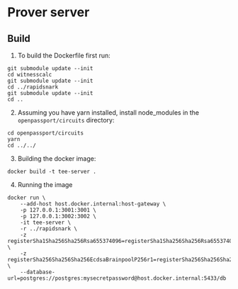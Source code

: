 # Prover server

## Build

1. To build the Dockerfile first run:

```
git submodule update --init
cd witnesscalc
git submodule update --init
cd ../rapidsnark
git submodule update --init
cd ..
```

2. Assuming you have yarn installed, install node_modules in the `openpassport/circuits` directory:

```
cd openpassport/circuits
yarn
cd ../../
```

3. Building the docker image:

```
docker build -t tee-server .
```

4. Running the image

```
docker run \
    --add-host host.docker.internal:host-gateway \
    -p 127.0.0.1:3001:3001 \
    -p 127.0.0.1:3002:3002 \
    -it tee-server \
    -r ../rapidsnark \
    -z registerSha1Sha256Sha256Rsa655374096=registerSha1Sha256Sha256Rsa655374096.zkey \
    -z registerSha256Sha256Sha256EcdsaBrainpoolP256r1=registerSha256Sha256Sha256EcdsaBrainpoolP256r1.zkey \
    --database-url=postgres://postgres:mysecretpassword@host.docker.internal:5433/db
```
